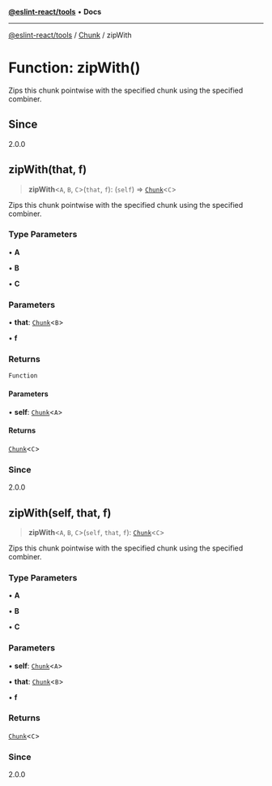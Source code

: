[**@eslint-react/tools**](../../../README.md) • **Docs**

***

[@eslint-react/tools](../../../README.md) / [Chunk](../README.md) / zipWith

# Function: zipWith()

Zips this chunk pointwise with the specified chunk using the specified combiner.

## Since

2.0.0

## zipWith(that, f)

> **zipWith**\<`A`, `B`, `C`\>(`that`, `f`): (`self`) => [`Chunk`](../interfaces/Chunk.md)\<`C`\>

Zips this chunk pointwise with the specified chunk using the specified combiner.

### Type Parameters

• **A**

• **B**

• **C**

### Parameters

• **that**: [`Chunk`](../interfaces/Chunk.md)\<`B`\>

• **f**

### Returns

`Function`

#### Parameters

• **self**: [`Chunk`](../interfaces/Chunk.md)\<`A`\>

#### Returns

[`Chunk`](../interfaces/Chunk.md)\<`C`\>

### Since

2.0.0

## zipWith(self, that, f)

> **zipWith**\<`A`, `B`, `C`\>(`self`, `that`, `f`): [`Chunk`](../interfaces/Chunk.md)\<`C`\>

Zips this chunk pointwise with the specified chunk using the specified combiner.

### Type Parameters

• **A**

• **B**

• **C**

### Parameters

• **self**: [`Chunk`](../interfaces/Chunk.md)\<`A`\>

• **that**: [`Chunk`](../interfaces/Chunk.md)\<`B`\>

• **f**

### Returns

[`Chunk`](../interfaces/Chunk.md)\<`C`\>

### Since

2.0.0
